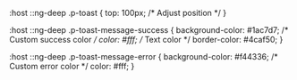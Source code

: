 :host ::ng-deep .p-toast {
    top: 100px; /* Adjust position */
  }
  
  :host ::ng-deep .p-toast-message-success {
    background-color: #1ac7d7; /* Custom success color */
    color: #fff; /* Text color */
    border-color: #4caf50;
  }
  
  :host ::ng-deep .p-toast-message-error {
    background-color: #f44336; /* Custom error color */
    color: #fff;
  }
